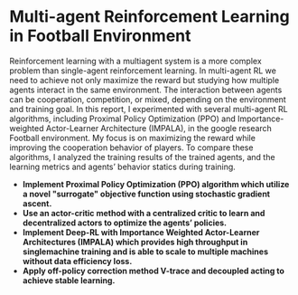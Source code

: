 # Multi-agent Reinforcement Learning in Football Environment

Reinforcement learning with a multiagent system is a more complex problem than single-agent reinforcement learning. In multi-agent RL we need to achieve not only maximize the reward but studying how multiple agents interact in the same environment. The interaction between agents can be cooperation, competition, or mixed, depending on the environment and training goal. In this report, I experimented with several multi-agent RL algorithms, including Proximal Policy Optimization (PPO) and Importance-weighted Actor-Learner Architecture (IMPALA), in the google research Football environment. My focus is on maximizing the reward while improving the cooperation behavior of players. To compare these algorithms, I analyzed the training results of the trained agents, and the learning metrics and agents’ behavior statics during training.


- **Implement Proximal Policy Optimization (PPO) algorithm which utilize a novel "surrogate" objective function using stochastic gradient ascent.**
- **Use an actor-critic method with a centralized critic to learn and decentralized actors to optimize the agents’ policies.**
- **Implement Deep-RL with Importance Weighted Actor-Learner Architectures (IMPALA) which provides high throughput in singlemachine training and is able to scale to multiple machines without data efficiency loss.**
- **Apply off-policy correction method V-trace and decoupled acting to achieve stable learning.**


